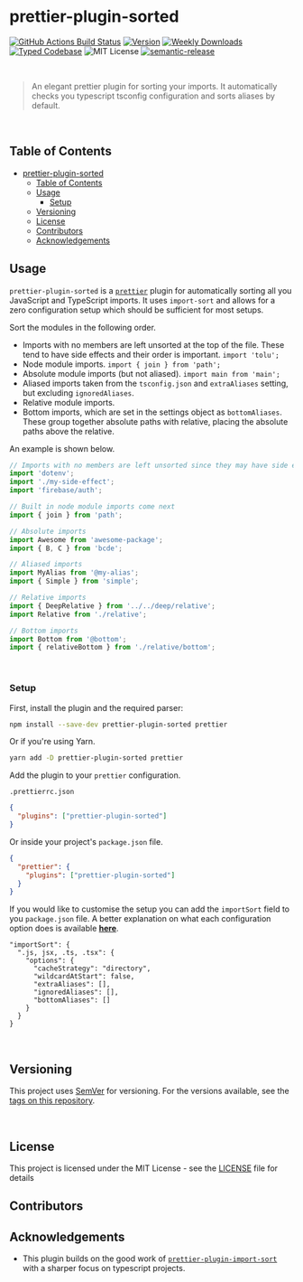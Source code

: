 # prettier-plugin-sorted

[![GitHub Actions Build Status](https://github.com/ifiokjr/prettier-plugin-sorted/workflows/Node%20CI/badge.svg)](https://github.com/ifiokjr/prettier-plugin-sorted/actions?query=workflow%3A%22Node+CI%22)
[![Version][version]][npm]
[![Weekly Downloads][downloads-badge]][npm]
[![Typed Codebase][typescript]](./src/index.ts)
![MIT License][license]
[![semantic-release](https://img.shields.io/badge/%20%20%F0%9F%93%A6%F0%9F%9A%80-semantic--release-e10079.svg)](https://github.com/semantic-release/semantic-release)

<br />

> An elegant prettier plugin for sorting your imports. It automatically checks you typescript tsconfig configuration and sorts aliases by default.

<br />

## Table of Contents

- [prettier-plugin-sorted](#prettier-plugin-sorted)
  - [Table of Contents](#table-of-contents)
  - [Usage](#usage)
    - [Setup](#setup)
  - [Versioning](#versioning)
  - [License](#license)
  - [Contributors](#contributors)
  - [Acknowledgements](#acknowledgements)

## Usage

`prettier-plugin-sorted` is a [`prettier`](https://prettier.io) plugin for automatically sorting all you JavaScript and TypeScript imports. It uses `import-sort` and allows for a zero configuration setup which should be sufficient for most setups.

Sort the modules in the following order.

- Imports with no members are left unsorted at the top of the file. These tend to have side effects and their order is important. `import 'tolu';`
- Node module imports. `import { join } from 'path';`
- Absolute module imports (but not aliased). `import main from 'main';`
- Aliased imports taken from the `tsconfig.json` and `extraAliases` setting, but excluding `ignoredAliases`.
- Relative module imports.
- Bottom imports, which are set in the settings object as `bottomAliases`. These group together absolute paths with relative, placing the absolute paths above the relative.

An example is shown below.

```ts
// Imports with no members are left unsorted since they may have side effects.
import 'dotenv';
import './my-side-effect';
import 'firebase/auth';

// Built in node module imports come next
import { join } from 'path';

// Absolute imports
import Awesome from 'awesome-package';
import { B, C } from 'bcde';

// Aliased imports
import MyAlias from '@my-alias';
import { Simple } from 'simple';

// Relative imports
import { DeepRelative } from '../../deep/relative';
import Relative from './relative';

// Bottom imports
import Bottom from '@bottom';
import { relativeBottom } from './relative/bottom';
```

<br />

### Setup

First, install the plugin and the required parser:

```bash
npm install --save-dev prettier-plugin-sorted prettier
```

Or if you're using Yarn.

```bash
yarn add -D prettier-plugin-sorted prettier
```

Add the plugin to your `prettier` configuration.

`.prettierrc.json`

```json
{
  "plugins": ["prettier-plugin-sorted"]
}
```

Or inside your project's `package.json` file.

```json
{
  "prettier": {
    "plugins": ["prettier-plugin-sorted"]
  }
}
```

If you would like to customise the setup you can add the `importSort` field to you `package.json` file. A better explanation on what each configuration option does is available [**here**](https://github.com/ifiokjr/import-sort-style-custom#options).

```json5
"importSort": {
  ".js, jsx, .ts, .tsx": {
    "options": {
      "cacheStrategy": "directory",
      "wildcardAtStart": false,
      "extraAliases": [],
      "ignoredAliases": [],
      "bottomAliases": []
    }
  }
}
```

<br />

## Versioning

This project uses [SemVer](http://semver.org/) for versioning. For the versions available, see the
[tags on this repository](https://github.com/ifiokjr/prettier-plugin-sorted/tags).

<br />

## License

This project is licensed under the MIT License - see the [LICENSE](LICENSE) file for details

<!-- prettier-ignore-start -->
<!-- markdownlint-disable -->

## Contributors

<!-- ALL-CONTRIBUTORS-LIST:START - Do not remove or modify this section -->

<!-- ALL-CONTRIBUTORS-LIST:END -->

<!-- markdownlint-enable -->
<!-- prettier-ignore-end -->

[version]: https://flat.badgen.net/npm/v/prettier-plugin-sorted
[npm]: https://npmjs.com/package/prettier-plugin-sorted
[license]: https://flat.badgen.net/badge/license/MIT/purple
[size]: https://bundlephobia.com/result?p=#prettier-plugin-sorted
[size-badge]: https://flat.badgen.net/bundlephobia/minzip/prettier-plugin-sorted
[typescript]: https://flat.badgen.net/badge/icon/TypeScript/?icon=typescript&label&labelColor=blue&color=555555
[downloads-badge]: https://badgen.net/npm/dw/prettier-plugin-sorted/red?icon=npm

## Acknowledgements

- This plugin builds on the good work of [`prettier-plugin-import-sort`](https://github.com/ggascoigne/prettier-plugin-import-sort/blob/master/src/index.js) with a sharper focus on typescript projects.
